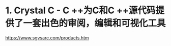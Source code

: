 # 1. Crystal C - C ++为C和C ++源代码提供了一套出色的审阅，编辑和可视化工具








https://www.sgvsarc.com/products.htm































